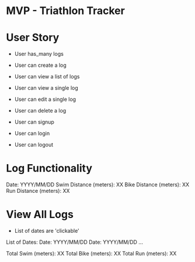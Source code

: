 # MVP - Triathlon Tracker

# User Story
 - User has_many logs
 - User can create a log
 - User can view a list of logs
 - User can view a single log
 - User can edit a single log
 - User can delete a log

 - User can signup
 - User can login
 - User can logout


# Log Functionality

 Date: YYYY/MM/DD
 Swim Distance (meters): XX 
 Bike Distance (meters): XX 
 Run Distance (meters): XX 


# View All Logs
 - List of dates are 'clickable'

 List of Dates:
 Date: YYYY/MM/DD
 Date: YYYY/MM/DD
 ...

 Total Swim (meters): XX
 Total Bike (meters): XX
 Total Run (meters): XX